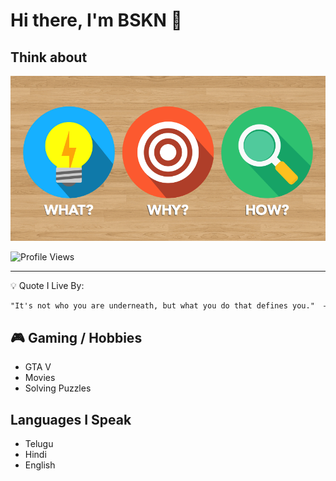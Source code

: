 # Hi there, I'm BSKN 👋

## Think about
![Perspective](perspective.png)

![Profile Views](https://visitor-badge.laobi.icu/badge?page_id=Bskn1412.Bskn1412&label=Profile%20Views)

---
💡 Quote I Live By:
```md
"It's not who you are underneath, but what you do that defines you."  — You know who said this..!!
```

## 🎮 Gaming / Hobbies
- GTA V
- Movies 
- Solving Puzzles

## Languages I Speak
- Telugu
- Hindi
- English









<!--
**Bskn1412/Bskn1412** is a ✨ _special_ ✨ repository because its `README.md` (this file) appears on your GitHub profile.

Here are some ideas to get you started:

- 🔭 I’m currently working on ...
- 🌱 I’m currently learning ...
- 👯 I’m looking to collaborate on ...
- 🤔 I’m looking for help with ...
- 💬 Ask me about ...
- 📫 How to reach me: ...
- 😄 Pronouns: ...
- ⚡ Fun fact: ...  
-->
